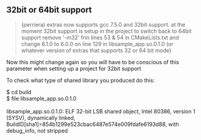 ## 32bit or 64bit support
> (perriera) extras now supports gcc 7.5.0 and 32bit support.
> at the moment 32bit support is setup in the project
> to switch back to 64bit support
> remove '-m32' frin lines 53 & 54 in CMakeLists.txt 
> and change 6.1.0 to 6.0.0 on line 129 in libsample_app.so.0.1.0
> (or whatever version of extras that supports 32 or 64 bit mode)

Now this might change again so you will have to be conscious of this parameter when setting up a project for 32bit support

To check what type of shared library you produced do this:<br/>

$ cd build<br/>
$ file libsample_app.so.0.1.0<br/><br/>
libsample_app.so.0.1.0: ELF 32-bit LSB shared object, Intel 80386, version 1 (SYSV), dynamically linked, BuildID[sha1]=854b1299e523cbac6487e574e009fdafe6193d88, with debug_info, not stripped



